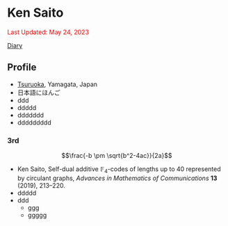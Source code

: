 # Ken Saito

<script type="text/javascript" async src="https://cdnjs.cloudflare.com/ajax/libs/mathjax/2.7.7/MathJax.js?config=TeX-MML-AM_CHTML">
</script>
<script type="text/x-mathjax-config">
 MathJax.Hub.Config({
 tex2jax: {
 inlineMath: [['$', '$'] ],
 displayMath: [ ['$$','$$'], ["\\[","\\]"] ]
 }
 });
</script>

<font color="red">Last Updated: May 24, 2023</font>

[Diary](20230517_diary.pdf)

## Profile
- [Tsuruoka](https://www.city.tsuruoka.lg.jp/), Yamagata, Japan
- 日本語にほんご
- ddd
- ddddd
- ddddddd
- ddddddddd

### 3rd

$$\frac{-b \pm \sqrt{b^2-4ac}}{2a}$$

* Ken Saito, Self-dual additive $\mathbb{F}_4$-codes of lengths up to $40$ represented by circulant graphs, *Advances in Mathematics of Communications* **13** (2019), 213–220.
* ddddd
* ddd
  * ggg
  * ggggg
